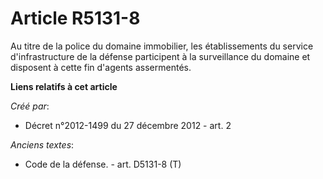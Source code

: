 # Article R5131-8

Au titre de la police du domaine immobilier, les établissements du service d'infrastructure de la défense participent à la
surveillance du domaine et disposent à cette fin d'agents assermentés.

**Liens relatifs à cet article**

_Créé par_:

  - Décret n°2012-1499 du 27 décembre 2012 - art. 2

_Anciens textes_:

  - Code de la défense. - art. D5131-8 (T)
